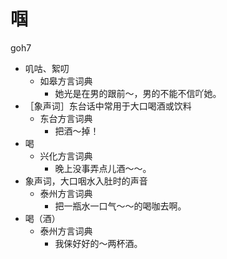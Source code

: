 








# 啯
goh7
+ 叽咕、絮叨
  * 如皋方言词典
    - 她光是在男的跟前～，男的不能不信吖她。
+ ［象声词］东台话中常用于大口喝酒或饮料
  * 东台方言词典
    - 把酒～掉！
+ 喝
  * 兴化方言词典
    - 晚上没事弄点儿酒～～。
+ 象声词，大口咽水入肚时的声音
  * 泰州方言词典
    - 把一瓶水一口气～～的喝咖去啊。
+ 喝（酒）
  * 泰州方言词典
    - 我俫好好的～两杯酒。
